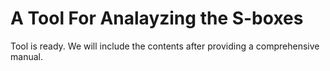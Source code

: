 # A Tool For Analayzing the S-boxes

Tool is ready. We will include the contents after providing a comprehensive manual.
